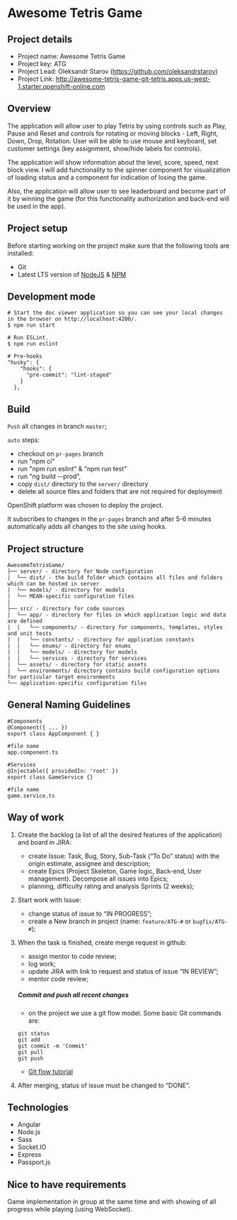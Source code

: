 # Awesome Tetris Game

## Project details

- Project name: Awesome Tetris Game
- Project key: ATG
- Project Lead: Oleksandr Starov (https://github.com/oleksandrstarov)
- Project Link: http://awesome-tetris-game-git-tetris.apps.us-west-1.starter.openshift-online.com

## Overview

The application will allow user to play Tetris by using controls such as Play, Pause and Reset and controls for rotating or moving blocks - Left, Right, Down, Drop, Rotation. User will be able to use mouse and keyboard, set customer settings (key assignment, show/hide labels for controls).

The application will show information about the level, score, speed, next block view. I will add functionality to the spinner component for visualization of loading status and a component for indication of losing the game.

Also, the application will allow user to see leaderboard and become part of it by winning the game (for this functionality authorization and back-end will be used in the app).

## Project setup

Before starting working on the project make sure that the following tools are installed:

- Git
- Latest LTS version of [NodeJS](https://nodejs.org/uk/) & [NPM](https://www.npmjs.com/get-npm)

## Development mode

```
# Start the doc viewer application so you can see your local changes in the browser on http://localhost:4200/.
$ npm run start

# Run ESLint.
$ npm run eslint

# Pre-hooks
"husky": {
    "hooks": {
      "pre-commit": "lint-staged"
    }
  },
```

## Build

`Push` all changes in branch `master`;

`auto` steps:

- checkout on `pr-pages` branch
- run "npm ci"
- run "npm run eslint" & "npm run test"
- run "ng build --prod",
- copy `dist/` directory to the `server/` directory
- delete all source files and folders that are not required for deployment

OpenShift platform was chosen to deploy the project.

It subscribes to changes in the `pr-pages` branch and after 5-6 minutes automatically adds all changes to the site using hooks.

## Project structure

```
AwesomeTetrisGame/
├── server/ - directory for Node configuration
|  └── dist/ - the build folder which contains all files and folders which can be hosted in server
|  └── models/ - directory for models
|  └── MEAN-specific configuration files
|
├── src/ - directory for code sources
|  └── app/ - directory for files in which application logic and data are defined
|  |   └── components/ - directory for components, templates, styles and unit tests
|  |   └── constants/ - directory for application constants
|  |   └── enums/ - directory for enums
|  |   └── models/ - directory for models
|  |   └── services - directory for services
|  └── assets/ - directory for static assets
|  └── environments/ directory contains build configuration options for particular target environments
└── application-specific configuration files
```

## General Naming Guidelines

```
#Components
@Component({ ... })
export class AppComponent { }

#file name
app.component.ts
```

```
#Services
@Injectable({ providedIn: 'root' })
export class GameService {}

#file name
game.service.ts
```

## Way of work

1. Create the backlog (a list of all the desired features of the application) and board in JIRA:

   - create Issue: Task, Bug, Story, Sub-Task (“To Do” status) with the origin estimate, assignee and description;
   - create Epics (Project Skeleton, Game logic, Back-end, User management). Decompose all issues into Epics;
   - planning, difficulty rating and analysis Sprints (2 weeks);

2. Start work with Issue:

   - change status of issue to “IN PROGRESS”;
   - create a New branch in project (name: `feature/ATG-#` or `bugfix/ATG-#`);

3. When the task is finished, create merge request in github:

   - assign mentor to code review;
   - log work;
   - update JIRA with link to request and status of issue “IN REVIEW”;
   - mentor code review;

   ##### Commit and push all recent changes

   - on the project we use a git flow model.
     Some basic Git commands are:

   ```
   git status
   git add
   git commit -m 'Commit'
   git pull
   git push
   ```

   - [Git flow tutorial](https://leanpub.com/git-flow/read)

4. After merging, status of issue must be changed to “DONE”.

## Technologies

- Angular
- Node.js
- Sass
- Socket.IO
- Express
- Passport.js

## Nice to have requirements

Game implementation in group at the same time and with showing of all progress while playing (using WebSocket).
